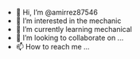 - 👋 Hi, I’m @amirrez87546
- 👀 I’m interested in the mechanic 
- 🌱 I’m currently learning mechanical 
- 💞️ I’m looking to collaborate on ...
- 📫 How to reach me ...

<!---
amirrez87546/amirrez87546 is a ✨ special ✨ repository because its `README.md` (this file) appears on your GitHub profile.
You can click the Preview link to take a look at your changes.
--->
